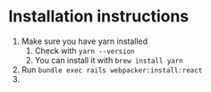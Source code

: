 # Installation instructions

1. Make sure you have yarn installed
	1. Check with `yarn --version`
	2. You can install it with `brew install yarn`
2. Run `bundle exec rails webpacker:install:react`
3. 